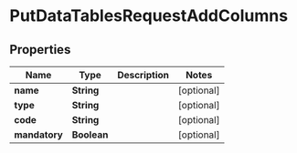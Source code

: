 # PutDataTablesRequestAddColumns

## Properties
Name | Type | Description | Notes
------------ | ------------- | ------------- | -------------
**name** | **String** |  |  [optional]
**type** | **String** |  |  [optional]
**code** | **String** |  |  [optional]
**mandatory** | **Boolean** |  |  [optional]
